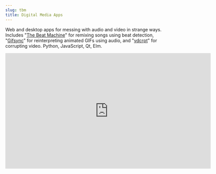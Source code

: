 ```yaml
---
slug: tbm
title: Digital Media Apps
---
```

Web and desktop apps for messing with audio and video in strange ways. Includes
"[The Beat Machine](https://beatmachine.branchpanic.me/)" for remixing songs
using beat detection,
"[Gifsync](https://gifsync.branchpanic.me/)" for reinterpreting animated GIFs
using audio, and
"[vdcrpt](https://branchpanic.itch.io/vdcrpt)" for corrupting video. Python, JavaScript, Qt, Elm.

<div class="videowrapper">
    <iframe src="https://player.vimeo.com/video/479558640" width="640" height="360" frameborder="0" allow="autoplay; fullscreen" allowfullscreen></iframe>
</div>
